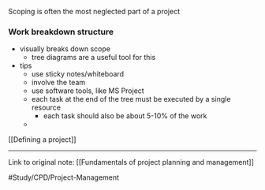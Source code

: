 Scoping is often the most neglected part of a project

### Work breakdown structure
- visually breaks down scope
	- tree diagrams are a useful tool for this
- tips
	- use sticky notes/whiteboard
	- involve the team
	- use software tools, like MS Project
	- each task at the end of the tree must be executed by a single resource
		- each task should also be about 5-10% of the work
	- 


[[Defining a project]]

---
Link to original note:
[[Fundamentals of project planning and management]]

#Study/CPD/Project-Management 